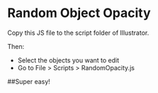 # Random Object Opacity

Copy this JS file to the script folder of Illustrator.

Then:
* Select the objects you want to edit
* Go to File > Scripts > RandomOpacity.js

##Super easy!